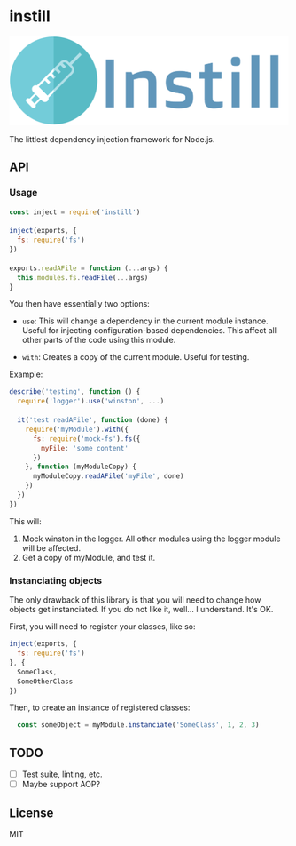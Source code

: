 instill
========

![Logo](./logo.png)

The littlest dependency injection framework for Node.js.

API
---

### Usage

```javascript
const inject = require('instill')

inject(exports, {
  fs: require('fs')
})

exports.readAFile = function (...args) {
  this.modules.fs.readFile(...args)
}
```

You then have essentially two options:

  * `use`: This will change a dependency in the current module instance. Useful for
     injecting configuration-based dependencies. This affect all other parts of the
     code using this module.

  * `with`: Creates a copy of the current module. Useful for testing.

Example:

```javascript
describe('testing', function () {
  require('logger').use('winston', ...)

  it('test readAFile', function (done) {
    require('myModule').with({
      fs: require('mock-fs').fs({
        myFile: 'some content'
      })
    }, function (myModuleCopy) {
      myModuleCopy.readAFile('myFile', done)
    })
  })
})
```

This will:

  1. Mock winston in the logger. All other modules using the logger module will be affected.
  2. Get a copy of myModule, and test it.

### Instanciating objects

The only drawback of this library is that you will need to change how objects get
instanciated. If you do not like it, well... I understand. It's OK.

First, you will need to register your classes, like so:

```javascript
inject(exports, {
  fs: require('fs')
}, {
  SomeClass,
  SomeOtherClass
})
```

Then, to create an instance of registered classes:

```javascript
  const someObject = myModule.instanciate('SomeClass', 1, 2, 3)
```

TODO
----

- [ ] Test suite, linting, etc.
- [ ] Maybe support AOP?

License
-------

MIT
